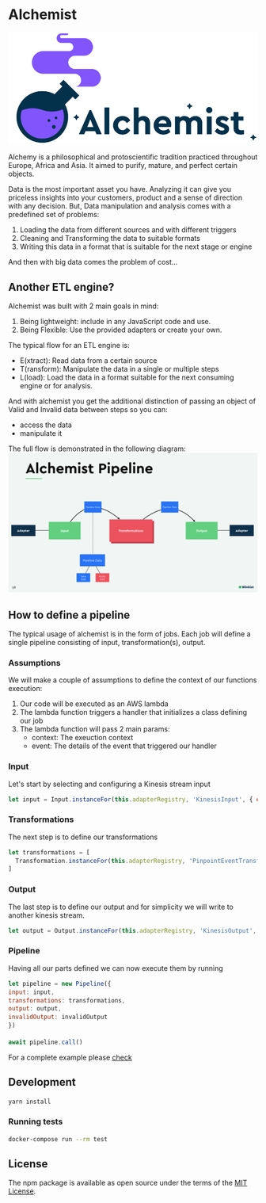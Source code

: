 # Alchemist
![Alchemist](./alchemist.png)

Alchemy is a philosophical and protoscientific tradition practiced throughout Europe, Africa and Asia. It aimed to purify, mature, and perfect certain objects.

Data is the most important asset you have. Analyzing it can give you priceless insights into your customers, product and a sense of direction with any decision. But, Data manipulation and analysis comes with a predefined set of problems:

1. Loading the data from different sources and with different triggers
2. Cleaning and Transforming the data to suitable formats
3. Writing this data in a format that is suitable for the next stage or engine

And then with big data comes the problem of cost...


## Another ETL engine?

Alchemist was built with 2 main goals in mind:
1. Being lightweight: include in any JavaScript code and use.
2. Being Flexible: Use the provided adapters or create your own.

The typical flow for an ETL engine is:
- E(xtract): Read data from a certain source
- T(ransform): Manipulate the data in a single or multiple steps
- L(load): Load the data in a format suitable for the next consuming engine or for analysis.

And with alchemist you get the additional distinction of passing an object of Valid and Invalid data between steps so you can:
- access the data
- manipulate it

The full flow is demonstrated in the following diagram:
![alchemist_pipeline](./alchemist_pipeline.png)

## How to define a pipeline
The typical usage of alchemist is in the form of jobs. Each job will define a single pipeline consisting of input, transformation(s), output.

### Assumptions
We will make a couple of assumptions to define the context of our functions execution:
1. Our code will be executed as an AWS lambda
2. The lambda function triggers a handler that initializes a class defining our job
3. The lambda function will pass 2 main params:
    - context: The exeuction context
    - event: The details of the event that triggered our handler

### Input

Let's start by selecting and configuring a Kinesis stream input
```javascript
let input = Input.instanceFor(this.adapterRegistry, 'KinesisInput', { events: this.event.events() })

```
### Transformations

The next step is to define our transformations
```javascript
let transformations = [
  Transformation.instanceFor(this.adapterRegistry, 'PinpointEventTransformation')
]
```
### Output

The last step is to define our output and for simplicity we will write to another kinesis stream.
```javascript
let output = Output.instanceFor(this.adapterRegistry, 'KinesisOutput', {stream_name: stream_name})
```

### Pipeline

Having all our parts defined we can now execute them by running
```javascript
let pipeline = new Pipeline({
input: input,
transformations: transformations,
output: output,
invalidOutput: invalidOutput
})

await pipeline.call()

```
For a complete example please [check](example/app/services/pintpoint_service.js)

## Development
```bash
yarn install
```
### Running tests
```bash
docker-compose run --rm test
```
## License

The npm package is available as open source under the terms of the [MIT License](https://opensource.org/licenses/MIT).
